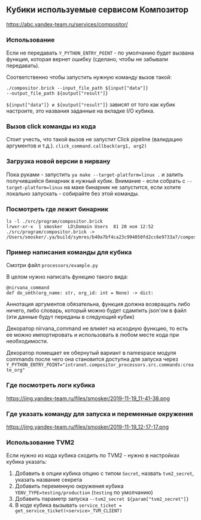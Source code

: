 ## Кубики используемые сервисом Композитор
https://abc.yandex-team.ru/services/compositor/

### Использование
Если не передавать `Y_PYTHON_ENTRY_POINT` - по умолчанию будет вызвана функция,
которая вернет ошибку (сделано, чтобы не забывали передавать).

Соответственно чтобы запустить нужную команду вызов такой:

```Y_PYTHON_ENTRY_POINT="intranet.compositor_processors.src.commands:create_org" 
./compositor.brick --input_file_path ${input["data"]} 
--output_file_path ${output["result"]}
```

`${input["data"]} и ${output["result"]}` зависят от того как кубик настроите, это названия заданные
на вкладке I/O кубика.

### Вызов click команды из кода

Стоит учесть, что такой вызов не запустит Click pipeline (валидацию аргументов и т.д.).
`click_command.callback(arg1, arg2)`

### Загрузка новой версии в нирвану

Пока руками - запустить `ya make --target-platform=linux .` и залить получившийся бинарник в нужный кубик.
Внимание - если собрать с `--target-platform=linux` на маке бинарник не запустится, если хотите локально
запускать - собирайте без этой команды.

### Посмотреть где лежит бинарник
```
ls -l ./src/program/compositor.brick 
lrwxr-xr-x  1 smosker  LD\Domain Users  81 20 ноя 12:52 ./src/program/compositor.brick -> /Users/smosker/.ya/build/symres/b40a7bf4ca23c994050fd2cc6e9733a7/compositor.brick
```

### Пример написания команды для кубика

Смотри файл `processors/example.py`

В целом нужно написать функцию такого вида:
```
@nirvana_command
def do_smth(org_name: str, org_id: int = None) -> dict:
```

Аннотация аргументов обязательна, функция должна возвращать либо ничего, либо 
словарь, который можно будет сдампить json'oм в файл (эти данные будут переданы в
следующий кубик)

Декоратор nirvana_command не влияет на исходную функцию, то есть ее можно импортировать и
использовать в любом месте кода при необходимости.

Декоратор помещает ее обернутый вариант в namespace модуля commands после чего она 
становится доступна для запуска через 
`Y_PYTHON_ENTRY_POINT="intranet.compositor_processors.src.commands:create_org"`

### Где посмотреть логи кубика

https://jing.yandex-team.ru/files/smosker/2019-11-19_11-41-38.png

### Где указать команду для запуска и переменные окружения

https://jing.yandex-team.ru/files/smosker/2019-11-19_12-17-17.png

### Использование TVM2

Если нужно из кода кубика сходить по TVM2 - нужно в настройках кубика указать:
1. Добавить в опции кубика опцию с типом `Secret`, назвать `tvm2_secret`, указать название секрета
2. Добавить переменную окружения кубика `YENV_TYPE=testing/production` (`testing` по умолчанию)
3. Добавить параметр запуска `--tvm2_secret ${param["tvm2_secret"]}`
4. В коде кубика вызывать `service_ticket = get_service_ticket(<service>_TVM_CLIENT)`
